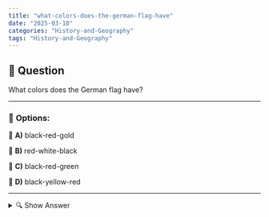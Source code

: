 ```yaml
---
title: "what-colors-does-the-german-flag-have"
date: "2025-03-10"
categories: "History-and-Geography"
tags: "History-and-Geography"
---
```


## 📌 **Question**

What colors does the German flag have?



---

### 📝 **Options:**

🔘 **A)** black-red-gold

🔘 **B)** red-white-black

🔘 **C)** black-red-green

🔘 **D)** black-yellow-red

---

<details>
  <summary>🔍 Show Answer</summary>

  <p>
💡  <b>Correct Answer:</b>  a
  </p>
  <p>
    📖<b>Explanation:</b>
    The German flag is an important national symbol that reflects the identity and history of Germany. It consists of three horizontal stripes, the colors of which have a special meaning. Historically, the colors black, red, and gold represent freedom and unity. Knowing the correct colors of the flag is fundamental to understanding German symbols and patriotic representations. In various contexts, such as education and public events, the flag is used to show national pride and belonging. Therefore, it is important to know and recognize the right colors.
  </p>
</details>
